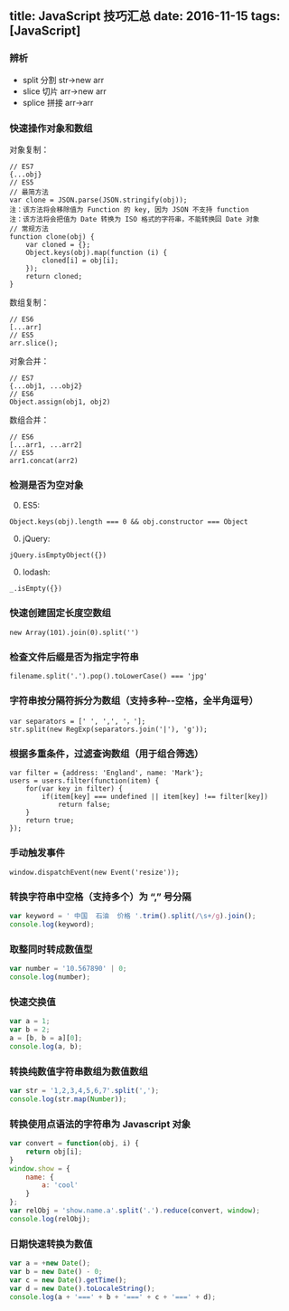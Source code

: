 title: JavaScript 技巧汇总
date: 2016-11-15
tags: [JavaScript]
---
### 辨析
* split 分割 str->new arr
* slice 切片 arr->new arr
* splice 拼接 arr->arr

### 快速操作对象和数组

对象复制：
```
// ES7
{...obj}
// ES5
// 最简方法
var clone = JSON.parse(JSON.stringify(obj));
注：该方法将会移除值为 Function 的 key, 因为 JSON 不支持 function
注：该方法将会把值为 Date 转换为 ISO 格式的字符串，不能转换回 Date 对象
// 常规方法
function clone(obj) {
    var cloned = {};
    Object.keys(obj).map(function (i) {
        cloned[i] = obj[i];
    });
    return cloned;
}
```

数组复制：
```
// ES6
[...arr]
// ES5
arr.slice();
```

对象合并：
```
// ES7
{...obj1, ...obj2}
// ES6
Object.assign(obj1, obj2)
```

数组合并：
```
// ES6
[...arr1, ...arr2]
// ES5
arr1.concat(arr2)
```

### 检测是否为空对象
0. ES5:
```
Object.keys(obj).length === 0 && obj.constructor === Object
```
0. jQuery:
```
jQuery.isEmptyObject({})
```
0. lodash:
```
_.isEmpty({})
```

### 快速创建固定长度空数组
```
new Array(101).join(0).split('')
```

### 检查文件后缀是否为指定字符串
```
filename.split('.').pop().toLowerCase() === 'jpg'
```

### 字符串按分隔符拆分为数组（支持多种--空格，全半角逗号）
```
var separators = [' ', ',', '，'];
str.split(new RegExp(separators.join('|'), 'g'));
```

###  根据多重条件，过滤查询数组（用于组合筛选）
```
var filter = {address: 'England', name: 'Mark'};
users = users.filter(function(item) {
    for(var key in filter) {
        if(item[key] === undefined || item[key] !== filter[key])
            return false;
    }
    return true;
});
```

### 手动触发事件
```
window.dispatchEvent(new Event('resize'));
```

### 转换字符串中空格（支持多个）为 “,” 号分隔
``` javascript
var keyword = ' 中国  石油  价格 '.trim().split(/\s+/g).join();
console.log(keyword);
```

### 取整同时转成数值型
``` javascript
var number = '10.567890' | 0;
console.log(number);
```

### 快速交换值
``` javascript
var a = 1;
var b = 2;
a = [b, b = a][0];
console.log(a, b);
```

### 转换纯数值字符串数组为数值数组
``` javascript
var str = '1,2,3,4,5,6,7'.split(',');
console.log(str.map(Number));
```

### 转换使用点语法的字符串为 Javascript 对象
``` javascript
var convert = function(obj, i) {
    return obj[i];
}
window.show = {
    name: {
        a: 'cool'
    }
};
var relObj = 'show.name.a'.split('.').reduce(convert, window);
console.log(relObj);
```

### 日期快速转换为数值
``` javascript
var a = +new Date();
var b = new Date() - 0;
var c = new Date().getTime();
var d = new Date().toLocaleString();
console.log(a + '===' + b + '===' + c + '===' + d);
```
